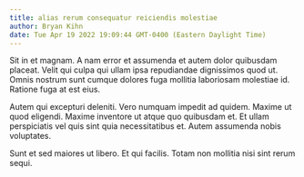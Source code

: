 ```yaml
---
title: alias rerum consequatur reiciendis molestiae
author: Bryan Kihn
date: Tue Apr 19 2022 19:09:44 GMT-0400 (Eastern Daylight Time)
---
```

Sit in et magnam. A nam error et assumenda et autem dolor quibusdam placeat. Velit qui culpa qui ullam ipsa repudiandae dignissimos quod ut. Omnis nostrum sunt cumque dolores fuga mollitia laboriosam molestiae id. Ratione fuga at est eius.

 Autem qui excepturi deleniti. Vero numquam impedit ad quidem. Maxime ut quod eligendi. Maxime inventore ut atque quo quibusdam et. Et ullam perspiciatis vel quis sint quia necessitatibus et. Autem assumenda nobis voluptates.

 Sunt et sed maiores ut libero. Et qui facilis. Totam non mollitia nisi sint rerum sequi.